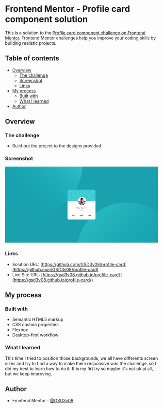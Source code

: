 # Frontend Mentor - Profile card component solution

This is a solution to the [Profile card component challenge on Frontend Mentor](https://www.frontendmentor.io/challenges/profile-card-component-cfArpWshJ). Frontend Mentor challenges help you improve your coding skills by building realistic projects. 

## Table of contents

- [Overview](#overview)
  - [The challenge](#the-challenge)
  - [Screenshot](#screenshot)
  - [Links](#links)
- [My process](#my-process)
  - [Built with](#built-with)
  - [What I learned](#what-i-learned)
- [Author](#author)



## Overview

### The challenge

- Build out the project to the designs provided

### Screenshot

![](./screenshot.jpg)


### Links

- Solution URL: [https://github.com/GSD3v08/profile-card](https://github.com/GSD3v08/profile-card)
- Live Site URL: [https://gsd3v08.github.io/profile-card/](https://gsd3v08.github.io/profile-card/)

## My process

### Built with

- Semantic HTML5 markup
- CSS custom properties
- Flexbox
- Desktop-first workflow


### What I learned

This time I tried to position those backgrounds, we all have differents screen sizes and try to find a way to make them responsive was the challenge, so I did my best to learn how to do it. It is my firt try so maybe it's not ok at all, but we keep improving.



## Author

- Frontend Mentor - [@GSD3v08](https://www.frontendmentor.io/profile/GSD3v08)



